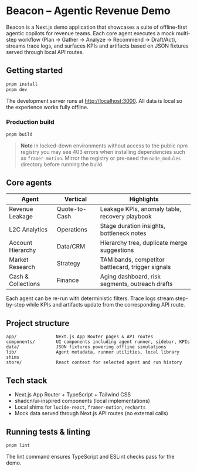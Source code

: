 # Beacon – Agentic Revenue Demo

Beacon is a Next.js demo application that showcases a suite of offline-first agentic copilots for revenue teams. Each core agent executes a mock multi-step workflow (Plan → Gather → Analyze → Recommend → Draft/Act), streams trace logs, and surfaces KPIs and artifacts based on JSON fixtures served through local API routes.

## Getting started

```bash
pnpm install
pnpm dev
```

The development server runs at [http://localhost:3000](http://localhost:3000). All data is local so the experience works fully offline.

### Production build

```bash
pnpm build
```

> **Note**
> In locked-down environments without access to the public npm registry you may see 403 errors when installing dependencies such as `framer-motion`. Mirror the registry or pre-seed the `node_modules` directory before running the build.

## Core agents

| Agent | Vertical | Highlights |
| --- | --- | --- |
| Revenue Leakage | Quote-to-Cash | Leakage KPIs, anomaly table, recovery playbook |
| L2C Analytics | Operations | Stage duration insights, bottleneck notes |
| Account Hierarchy | Data/CRM | Hierarchy tree, duplicate merge suggestions |
| Market Research | Strategy | TAM bands, competitor battlecard, trigger signals |
| Cash & Collections | Finance | Aging dashboard, risk segments, outreach drafts |

Each agent can be re-run with deterministic filters. Trace logs stream step-by-step while KPIs and artifacts update from the corresponding API route.

## Project structure

```
app/               Next.js App Router pages & API routes
components/        UI components including agent runner, sidebar, KPIs
data/              JSON fixtures powering offline simulations
lib/               Agent metadata, runner utilities, local library shims
store/             React context for selected agent and run history
```

## Tech stack

- Next.js App Router + TypeScript + Tailwind CSS
- shadcn/ui-inspired components (local implementations)
- Local shims for `lucide-react`, `framer-motion`, `recharts`
- Mock data served through Next.js API routes (no external calls)

## Running tests & linting

```bash
pnpm lint
```

The lint command ensures TypeScript and ESLint checks pass for the demo.

